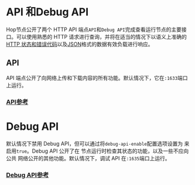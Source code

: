 # API 和Debug API

Hop节点公开了两个 HTTP API 端点`API`和`Debug API`完成查看运行节点的主要接口。可以使用熟悉的 HTTP 请求进行查询，并将在适当的情况下以语义上准确的[HTTP 状态和错误代码](https://developer.mozilla.org/en-US/docs/Web/HTTP/Status)以及[JSON](https://www.json.org/json-en.html)格式的数据有效负载进行响应。

## API

API 端点公开了向网络上传和下载内容的所有功能。默认情况下，它在`:1633`端口上运行。

### [API参考](https://github.com/redesblock/hop/blob/main/openapi/API.yaml)

# Debug API

默认情况下禁用 Debug API，但可以通过将`debug-api-enable`配置选项设置为 来启用`true`。Debug API 公开了在 节点运行时检查其状态的功能，以及一些不应向公共 网络公开的其他功能。默认情况下，调试 API 在`:1635`端口上运行。

### [Debug API参考](https://github.com/redesblock/hop/blob/main/openapi/DebugAPI.yaml)

